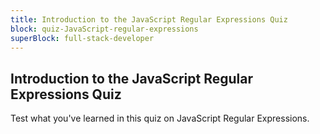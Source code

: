 ```yaml
---
title: Introduction to the JavaScript Regular Expressions Quiz
block: quiz-JavaScript-regular-expressions
superBlock: full-stack-developer
---
```


## Introduction to the JavaScript Regular Expressions Quiz

Test what you've learned in this quiz on JavaScript Regular Expressions.
